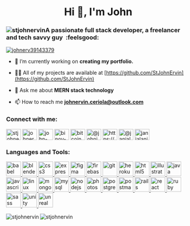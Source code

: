 <h1 align="center">Hi 👋, I'm John</h1>
<h3 align="left"><img src="https://komarev.com/ghpvc/?username=stjohnervin&label=Profile%20views&color=0e75b6&style=flat" alt="stjohnervin">A passionate full stack developer, a freelancer and tech savvy guy &nbsp:feelsgood:</h3>

<p align="left">  <a href="https://twitter.com/johnerv39143379" target="blank"><img src="https://img.shields.io/twitter/follow/johnerv39143379?logo=twitter&style=for-the-badge" alt="johnerv39143379" /> 

 </a> </p>

- 🔭 I’m currently working on **creating my portfolio.**

- 👨‍💻 All of my projects are available at [https://github.com/StJohnErvin](https://github.com/StJohnErvin)

- 💬 Ask me about **MERN stack technology**

- 📫 How to reach me **johnervin.ceriola@outlook.com**

<h3 align="left">Connect with me:</h3>
<p align="left">
<a href="https://dev.to/stjohnervin" target="blank"><img align="center" src="https://cdn.jsdelivr.net/npm/simple-icons@3.0.1/icons/dev-dot-to.svg" alt="stjohnervin" height="30" width="40" /></a>
<a href="https://twitter.com/johnerv39143379" target="blank"><img align="center" src="https://cdn.jsdelivr.net/npm/simple-icons@3.0.1/icons/twitter.svg" alt="johnerv39143379" height="30" width="40" /></a>
<a href="https://linkedin.com/in/john-ervin-ceriola-882abb1a1/" target="blank"><img align="center" src="https://cdn.jsdelivr.net/npm/simple-icons@3.0.1/icons/linkedin.svg" alt="john-ervin-ceriola-882abb1a1/" height="30" width="40" /></a>
<a href="https://stackoverflow.com/users/binoy-tv" target="blank"><img align="center" src="https://cdn.jsdelivr.net/npm/simple-icons@3.0.1/icons/stackoverflow.svg" alt="binoy-tv" height="30" width="40" /></a>
<a href="https://fb.com/bitcoin.chase007" target="blank"><img align="center" src="https://cdn.jsdelivr.net/npm/simple-icons@3.0.1/icons/facebook.svg" alt="bitcoin.chase007" height="30" width="40" /></a>
<a href="https://medium.com/@johnjamero007" target="blank"><img align="center" src="https://cdn.jsdelivr.net/npm/simple-icons@3.0.1/icons/medium.svg" alt="@johnjamero007" height="30" width="40" /></a>
<a href="https://www.youtube.com/c/https://www.youtube.com/channel/ucpebczj-a7d9cfs704xuuwg" target="blank"><img align="center" src="https://cdn.jsdelivr.net/npm/simple-icons@3.0.1/icons/youtube.svg" alt="https://www.youtube.com/channel/ucpebczj-a7d9cfs704xuuwg" height="30" width="40" /></a>
<a href="https://www.hackerearth.com/@janjalani007" target="blank"><img align="center" src="https://cdn.jsdelivr.net/npm/simple-icons@3.0.1/icons/hackerearth.svg" alt="@janjalani007" height="30" width="40" /></a>
<a href="https://discord.gg/janjalani(Pinipig_Vendor)#0986" target="blank"><img align="center" src="https://cdn.jsdelivr.net/npm/simple-icons@3.0.1/icons/discord.svg" alt="janjalani(Pinipig_Vendor)#0986" height="30" width="40" /></a>
</p>

<h3 align="left">Languages and Tools:</h3>
<p align="left"> <a href="https://babeljs.io/" target="_blank"> <img src="https://www.vectorlogo.zone/logos/babeljs/babeljs-icon.svg" alt="babel" width="40" height="40"/> </a> <a href="https://www.blender.org/" target="_blank"> <img src="https://download.blender.org/branding/community/blender_community_badge_white.svg" alt="blender" width="40" height="40"/> </a> <a href="https://www.w3schools.com/css/" target="_blank"> <img src="https://devicons.github.io/devicon/devicon.git/icons/css3/css3-original-wordmark.svg" alt="css3" width="40" height="40"/> </a> <a href="https://expressjs.com" target="_blank"> <img src="https://devicons.github.io/devicon/devicon.git/icons/express/express-original-wordmark.svg" alt="express" width="40" height="40"/> </a> <a href="https://www.figma.com/" target="_blank"> <img src="https://www.vectorlogo.zone/logos/figma/figma-icon.svg" alt="figma" width="40" height="40"/> </a> <a href="https://firebase.google.com/" target="_blank"> <img src="https://www.vectorlogo.zone/logos/firebase/firebase-icon.svg" alt="firebase" width="40" height="40"/> </a> <a href="https://git-scm.com/" target="_blank"> <img src="https://www.vectorlogo.zone/logos/git-scm/git-scm-icon.svg" alt="git" width="40" height="40"/> </a> <a href="https://heroku.com" target="_blank"> <img src="https://www.vectorlogo.zone/logos/heroku/heroku-icon.svg" alt="heroku" width="40" height="40"/> </a> <a href="https://www.w3.org/html/" target="_blank"> <img src="https://devicons.github.io/devicon/devicon.git/icons/html5/html5-original-wordmark.svg" alt="html5" width="40" height="40"/> </a> <a href="https://www.adobe.com/in/products/illustrator.html" target="_blank"> <img src="https://www.vectorlogo.zone/logos/adobe_illustrator/adobe_illustrator-icon.svg" alt="illustrator" width="40" height="40"/> </a> <a href="https://www.java.com" target="_blank"> <img src="https://devicons.github.io/devicon/devicon.git/icons/java/java-original-wordmark.svg" alt="java" width="40" height="40"/> </a> <a href="https://developer.mozilla.org/en-US/docs/Web/JavaScript" target="_blank"> <img src="https://devicons.github.io/devicon/devicon.git/icons/javascript/javascript-original.svg" alt="javascript" width="40" height="40"/> </a> <a href="https://www.linux.org/" target="_blank"> <img src="https://devicons.github.io/devicon/devicon.git/icons/linux/linux-original.svg" alt="linux" width="40" height="40"/> </a> <a href="https://www.mongodb.com/" target="_blank"> <img src="https://devicons.github.io/devicon/devicon.git/icons/mongodb/mongodb-original-wordmark.svg" alt="mongodb" width="40" height="40"/> </a> <a href="https://www.mysql.com/" target="_blank"> <img src="https://devicons.github.io/devicon/devicon.git/icons/mysql/mysql-original-wordmark.svg" alt="mysql" width="40" height="40"/> </a> <a href="https://nodejs.org" target="_blank"> <img src="https://devicons.github.io/devicon/devicon.git/icons/nodejs/nodejs-original-wordmark.svg" alt="nodejs" width="40" height="40"/> </a> <a href="https://www.photoshop.com/en" target="_blank"> <img src="https://devicons.github.io/devicon/devicon.git/icons/photoshop/photoshop-plain.svg" alt="photoshop" width="40" height="40"/> </a> <a href="https://www.postgresql.org" target="_blank"> <img src="https://devicons.github.io/devicon/devicon.git/icons/postgresql/postgresql-original-wordmark.svg" alt="postgresql" width="40" height="40"/> </a> <a href="https://postman.com" target="_blank"> <img src="https://www.vectorlogo.zone/logos/getpostman/getpostman-icon.svg" alt="postman" width="40" height="40"/> </a> <a href="https://rubyonrails.org" target="_blank"> <img src="https://devicons.github.io/devicon/devicon.git/icons/rails/rails-original-wordmark.svg" alt="rails" width="40" height="40"/> </a> <a href="https://reactjs.org/" target="_blank"> <img src="https://devicons.github.io/devicon/devicon.git/icons/react/react-original-wordmark.svg" alt="react" width="40" height="40"/> </a> <a href="https://www.ruby-lang.org/en/" target="_blank"> <img src="https://devicons.github.io/devicon/devicon.git/icons/ruby/ruby-original-wordmark.svg" alt="ruby" width="40" height="40"/> </a> <a href="https://sass-lang.com" target="_blank"> <img src="https://devicons.github.io/devicon/devicon.git/icons/sass/sass-original.svg" alt="sass" width="40" height="40"/> </a> <a href="https://unity.com/" target="_blank"> <img src="https://www.vectorlogo.zone/logos/unity3d/unity3d-icon.svg" alt="unity" width="40" height="40"/> </a> <a href="https://unrealengine.com/" target="_blank"> <img src="https://raw.githubusercontent.com/kenangundogan/fontisto/036b7eca71aab1bef8e6a0518f7329f13ed62f6b/icons/svg/brand/unreal-engine.svg" alt="unreal" width="40" height="40"/> </a> </p>

<p><img align="left" src="https://github-readme-stats.vercel.app/api/top-langs?username=stjohnervin&show_icons=true&locale=en&layout=compact" alt="stjohnervin" />
</p><p><img align="center" src="https://github-readme-stats.vercel.app/api?username=stjohnervin&show_icons=true&locale=en" alt="stjohnervin" /></p>
